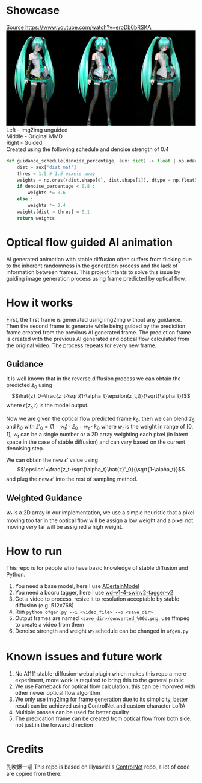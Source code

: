 <style TYPE="text/css">
code.has-jax {font: inherit; font-size: 100%; background: inherit; border: inherit;}
</style>
<script type="text/x-mathjax-config">
MathJax.Hub.Config({
    tex2jax: {
        inlineMath: [['$','$'], ['\\(','\\)']],
        skipTags: ['script', 'noscript', 'style', 'textarea', 'pre'] // removed 'code' entry
    }
});
MathJax.Hub.Queue(function() {
    var all = MathJax.Hub.getAllJax(), i;
    for(i = 0; i < all.length; i += 1) {
        all[i].SourceElement().parentNode.className += ' has-jax';
    }
});
</script>
<script type="text/javascript" src="https://cdnjs.cloudflare.com/ajax/libs/mathjax/2.7.4/MathJax.js?config=TeX-AMS_HTML-full"></script>

# Showcase
Source https://www.youtube.com/watch?v=eroDb6bRSKA
![Showcase](output_v2023-03-11.mp4.gif) \
Left - Img2img unguided \
Middle - Original MMD \
Right - Guided \
Created using the following schedule and denoise strength of 0.4
```python
def guidance_schedule(denoise_percentage, aux: dict) -> float | np.ndarray :
    dist = aux['dist_mat']
    thres = 1.5 # 1.5 pixels away
    weights = np.ones((dist.shape[0], dist.shape[1]), dtype = np.float32)
    if denoise_percentage < 0.8 :
        weights *= 0.6
    else :
        weights *= 0.4
    weights[dist > thres] = 0.1
    return weights
```

# Optical flow guided AI animation
AI generated animation with stable diffusion often suffers from flicking due to the inherent randomness in the generation process and the lack of information between frames. This project intents to solve this issue by guiding image generation process using frame predicted by optical flow.
# How it works
First, the first frame is generated using img2img without any guidance. Then the second frame is generate while being guided by the prediction frame created from the previous AI generated frame. The prediction frame is created with the previous AI generated and optical flow calculated from the original video. The process repeats for every new frame.
## Guidance
It is well known that in the reverse diffusion process we can obtain the predicted $\hat{z}_0$ using
$$\hat{z}_0=\frac{z_t-\sqrt{1-\alpha_t}\epsilon(z_t,t)}{\sqrt{\alpha_t}}$$
where $\epsilon(z_t,t)$ is the model output.

Now we are given the optical flow predicted frame $k_0$, then we can blend $\hat{z}_0$ and $k_0$ with $\hat{z}'_0=(1-w_t)\cdot \hat{z}_0+w_t\cdot k_0$ where $w_t$ is the weight in range of $[0,1]$, $w_t$ can be a single number or a 2D array weighting each pixel (in latent space in the case of stable diffusion) and can vary based on the current denoising step.

We can obtain the new $\epsilon'$ value using
$$\epsilon'=\frac{z_t-\sqrt{\alpha_t}\hat{z}'_0}{\sqrt{1-\alpha_t}}$$
and plug the new $\epsilon'$ into the rest of sampling method.

## Weighted Guidance
$w_t$ is a 2D array in our implementation, we use a simple heuristic that a pixel moving too far in the optical flow will be assign a low weight and a pixel not moving very far will be assigned a high weight.

# How to run
This repo is for people who have basic knowledge of stable diffusion and Python.
1. You need a base model, here I use [ACertainModel](https://huggingface.co/JosephusCheung/ACertainModel)
2. You need a booru tagger, here I use [wd-v1-4-swinv2-tagger-v2](https://huggingface.co/SmilingWolf/wd-v1-4-swinv2-tagger-v2)
3. Get a video to process, resize it to resolution acceptable by stable diffusion (e.g. 512x768)
4. Run `python ofgen.py --i <video_file> --o <save_dir>`
5. Output frames are named `<save_dir>/converted_%06d.png`, use ffmpeg to create a video from them
6. Denoise strength and weight $w_t$ schedule can be changed in `ofgen.py`

# Known issues and future work
1. No A1111 stable-diffusion-webui plugin which makes this repo a mere experiment, more work is required to bring this to the general public
2. We use Farneback for optical flow calculation, this can be improved with other newer optical flow algorithm
3. We only use img2img for frame generation due to its simplicity, better result can be achieved using ControlNet and custom character LoRA
4. Multiple passes can be used for better quality
5. The predication frame can be created from optical flow from both side, not just in the forward direction

# Credits
先吹爆一喵 This repo is based on lllyasviel's [ControlNet](https://github.com/lllyasviel/ControlNet) repo, a lot of code are copied from there. 
